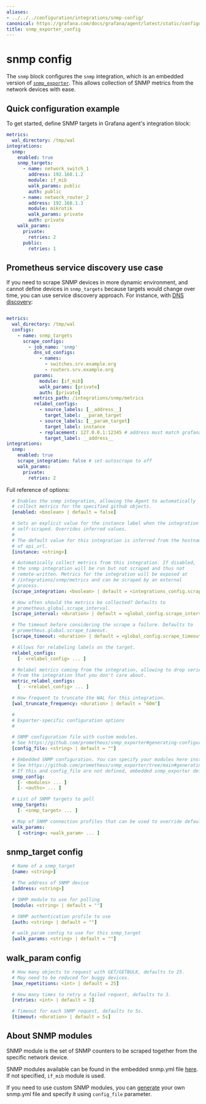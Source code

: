 ```yaml
---
aliases:
- ../../../configuration/integrations/snmp-config/
canonical: https://grafana.com/docs/grafana/agent/latest/static/configuration/integrations/snmp-config/
title: snmp_exporter_config
---
```


# snmp config

The `snmp` block configures the `snmp` integration,
which is an embedded version of
[`snmp_exporter`](https://github.com/prometheus/snmp_exporter). This allows collection of SNMP metrics from the network devices with ease.


## Quick configuration example

To get started, define SNMP targets in Grafana agent's integration block:

```yaml
metrics:
  wal_directory: /tmp/wal
integrations:
  snmp:
    enabled: true
    snmp_targets:
      - name: network_switch_1
        address: 192.168.1.2
        module: if_mib
        walk_params: public
        auth: public
      - name: network_router_2
        address: 192.168.1.3
        module: mikrotik
        walk_params: private
        auth: private
    walk_params:
      private:
        retries: 2
      public:
        retries: 1
```

## Prometheus service discovery use case

If you need to scrape SNMP devices in more dynamic environment, and cannot define devices in `snmp_targets` because targets would change over time, you can use service discovery approach. For instance, with [DNS discovery](https://prometheus.io/docs/prometheus/2.42/configuration/configuration/#dns_sd_config):

```yaml

metrics:
  wal_directory: /tmp/wal
  configs:
    - name: snmp_targets
      scrape_configs:
        - job_name: 'snmp'
          dns_sd_configs:
            - names:
              - switches.srv.example.org
              - routers.srv.example.org
          params:
            module: [if_mib]
            walk_params: [private]
            auth: [private]
          metrics_path: /integrations/snmp/metrics
          relabel_configs:
            - source_labels: [__address__]
              target_label: __param_target
            - source_labels: [__param_target]
              target_label: instance
            - replacement: 127.0.0.1:12345 # address must match grafana agent -server.http.address flag
              target_label: __address__
integrations:
  snmp:
    enabled: true
    scrape_integration: false # set autoscrape to off
    walk_params:
      private:
        retries: 2
```


Full reference of options:

```yaml
  # Enables the snmp integration, allowing the Agent to automatically
  # collect metrics for the specified github objects.
  [enabled: <boolean> | default = false]

  # Sets an explicit value for the instance label when the integration is
  # self-scraped. Overrides inferred values.
  #
  # The default value for this integration is inferred from the hostname portion
  # of api_url.
  [instance: <string>]

  # Automatically collect metrics from this integration. If disabled,
  # the snmp integration will be run but not scraped and thus not
  # remote-written. Metrics for the integration will be exposed at
  # /integrations/snmp/metrics and can be scraped by an external
  # process.
  [scrape_integration: <boolean> | default = <integrations_config.scrape_integrations>]

  # How often should the metrics be collected? Defaults to
  # prometheus.global.scrape_interval.
  [scrape_interval: <duration> | default = <global_config.scrape_interval>]

  # The timeout before considering the scrape a failure. Defaults to
  # prometheus.global.scrape_timeout.
  [scrape_timeout: <duration> | default = <global_config.scrape_timeout>]

  # Allows for relabeling labels on the target.
  relabel_configs:
    [- <relabel_config> ... ]

  # Relabel metrics coming from the integration, allowing to drop series
  # from the integration that you don't care about.
  metric_relabel_configs:
    [ - <relabel_config> ... ]

  # How frequent to truncate the WAL for this integration.
  [wal_truncate_frequency: <duration> | default = "60m"]

  #
  # Exporter-specific configuration options
  #

  # SNMP configuration file with custom modules.
  # See https://github.com/prometheus/snmp_exporter#generating-configuration for more details how to generate custom snmp.yml file.
  [config_file: <string> | default = ""]

  # Embedded SNMP configuration. You can specify your modules here instead of an external config file.
  # See https://github.com/prometheus/snmp_exporter/tree/main#generating-configuration for more details how to specify your SNMP modules.
  # If this and config_file are not defined, embedded snmp_exporter default set of modules is used.
  snmp_config:
    [- <modules> ... ]
    [- <auths> ... ]

  # List of SNMP targets to poll
  snmp_targets:
    [- <snmp_target> ... ]

  # Map of SNMP connection profiles that can be used to override default SNMP settings.
  walk_params:
    [ <string>: <walk_param> ... ]


```
## snmp_target config

```yaml
  # Name of a snmp_target
  [name: <string>]

  # The address of SNMP device
  [address: <string>]

  # SNMP module to use for polling
  [module: <string> | default = ""]

  # SNMP authentication profile to use
  [auth: <string> | default = ""]

  # walk_param config to use for this snmp_target
  [walk_params: <string> | default = ""]
```

## walk_param config

```yaml
  # How many objects to request with GET/GETBULK, defaults to 25.
  # May need to be reduced for buggy devices.
  [max_repetitions: <int> | default = 25]

  # How many times to retry a failed request, defaults to 3.
  [retries: <int> | default = 3]

  # Timeout for each SNMP request, defaults to 5s.
  [timeout: <duration> | default = 5s]
```


## About SNMP modules

SNMP module is the set of SNMP counters to be scraped together from the specific network device.

SNMP modules available can be found in the embedded snmp.yml file [here](https://github.com/grafana/agent/blob/main/pkg/integrations/snmp_exporter/common/snmp.yml). If not specified, `if_mib` module is used.

If you need to use custom SNMP modules, you can [generate](https://github.com/prometheus/snmp_exporter#generating-configuration) your own snmp.yml file and specify it using `config_file` parameter.
